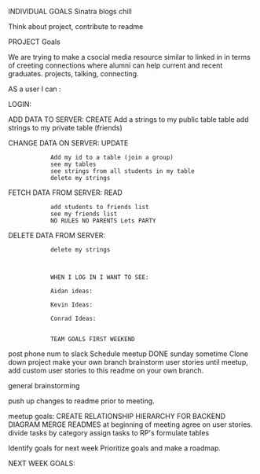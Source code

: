 INDIVIDUAL GOALS
Sinatra
blogs
chill

Think about project, contribute to readme

PROJECT Goals

We are trying to make a csocial media resource similar to linked in in terms of creeting connections where alumni can help current and recent graduates.
projects, talking, connecting.

AS a user I can :

LOGIN:


ADD DATA TO SERVER: CREATE
Add a strings to my public table table
add strings to my private table (friends)

CHANGE DATA ON SERVER: UPDATE

                Add my id to a table (join a group)
                see my tables
                see strings from all students in my table
                delete my strings

FETCH DATA FROM SERVER: READ

                add students to friends list
                see my friends list
                NO RULES NO PARENTS Lets PARTY


DELETE DATA FROM SERVER:

                delete my strings



                WHEN I LOG IN I WANT TO SEE:

                Aidan ideas:

                Kevin Ideas:

                Conrad Ideas:


                TEAM GOALS FIRST WEEKEND

post phone num to slack
Schedule meetup  DONE sunday sometime
Clone down project
make your own branch
brainstorm user stories until meetup, add custom user stories to this readme
 on your own branch.

 general brainstorming

 push up changes to readme prior to meeting.

meetup goals:
CREATE RELATIONSHIP HIERARCHY FOR BACKEND DIAGRAM
MERGE READMES at beginning of meeting
agree on user stories.
divide tasks by category
assign tasks to RP's
formulate tables

Identify goals for next week
Prioritize goals and make a roadmap.




NEXT WEEK GOALS:
